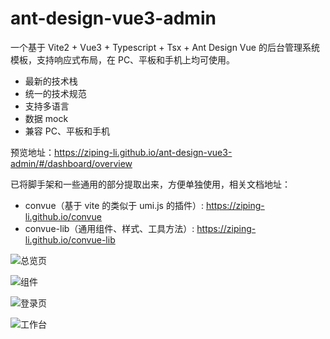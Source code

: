 # ant-design-vue3-admin

一个基于 Vite2 + Vue3 + Typescript + Tsx + Ant Design Vue 的后台管理系统模板，支持响应式布局，在 PC、平板和手机上均可使用。

- 最新的技术栈
- 统一的技术规范
- 支持多语言
- 数据 mock
- 兼容 PC、平板和手机

预览地址：https://ziping-li.github.io/ant-design-vue3-admin/#/dashboard/overview

已将脚手架和一些通用的部分提取出来，方便单独使用，相关文档地址：
- convue（基于 vite 的类似于 umi.js 的插件）: https://ziping-li.github.io/convue
- convue-lib（通用组件、样式、工具方法）: https://ziping-li.github.io/convue-lib

![总览页](http://note.youdao.com/s/UKswEQyf '总览页')

![组件](http://note.youdao.com/s/8WbG0pH2 '组件')

![登录页](http://note.youdao.com/s/UJNqTSr9 '登录页')

![工作台](http://note.youdao.com/s/LzerFUQe '工作台')
